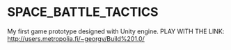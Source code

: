 # SPACE_BATTLE_TACTICS
My first game prototype designed with Unity engine.
PLAY WITH THE LINK:
http://users.metropolia.fi/~georgv/Build%201.0/
